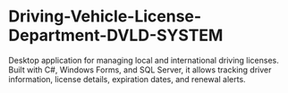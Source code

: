 # Driving-Vehicle-License-Department-DVLD-SYSTEM
Desktop application for managing local and international driving licenses. Built with C#, Windows Forms, and SQL Server, it allows tracking driver information, license details, expiration dates, and renewal alerts.
